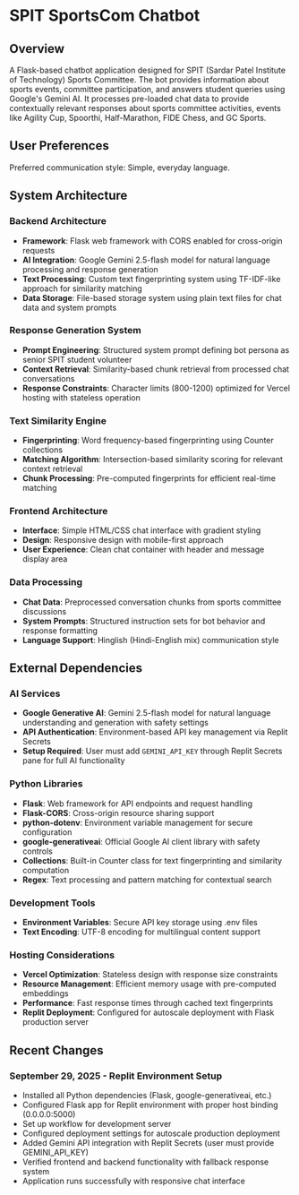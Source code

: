 # SPIT SportsCom Chatbot

## Overview

A Flask-based chatbot application designed for SPIT (Sardar Patel Institute of Technology) Sports Committee. The bot provides information about sports events, committee participation, and answers student queries using Google's Gemini AI. It processes pre-loaded chat data to provide contextually relevant responses about sports committee activities, events like Agility Cup, Spoorthi, Half-Marathon, FIDE Chess, and GC Sports.

## User Preferences

Preferred communication style: Simple, everyday language.

## System Architecture

### Backend Architecture
- **Framework**: Flask web framework with CORS enabled for cross-origin requests
- **AI Integration**: Google Gemini 2.5-flash model for natural language processing and response generation
- **Text Processing**: Custom text fingerprinting system using TF-IDF-like approach for similarity matching
- **Data Storage**: File-based storage system using plain text files for chat data and system prompts

### Response Generation System
- **Prompt Engineering**: Structured system prompt defining bot persona as senior SPIT student volunteer
- **Context Retrieval**: Similarity-based chunk retrieval from processed chat conversations
- **Response Constraints**: Character limits (800-1200) optimized for Vercel hosting with stateless operation

### Text Similarity Engine
- **Fingerprinting**: Word frequency-based fingerprinting using Counter collections
- **Matching Algorithm**: Intersection-based similarity scoring for relevant context retrieval
- **Chunk Processing**: Pre-computed fingerprints for efficient real-time matching

### Frontend Architecture
- **Interface**: Simple HTML/CSS chat interface with gradient styling
- **Design**: Responsive design with mobile-first approach
- **User Experience**: Clean chat container with header and message display area

### Data Processing
- **Chat Data**: Preprocessed conversation chunks from sports committee discussions
- **System Prompts**: Structured instruction sets for bot behavior and response formatting
- **Language Support**: Hinglish (Hindi-English mix) communication style

## External Dependencies

### AI Services
- **Google Generative AI**: Gemini 2.5-flash model for natural language understanding and generation with safety settings
- **API Authentication**: Environment-based API key management via Replit Secrets
- **Setup Required**: User must add `GEMINI_API_KEY` through Replit Secrets pane for full AI functionality

### Python Libraries
- **Flask**: Web framework for API endpoints and request handling
- **Flask-CORS**: Cross-origin resource sharing support
- **python-dotenv**: Environment variable management for secure configuration
- **google-generativeai**: Official Google AI client library with safety controls
- **Collections**: Built-in Counter class for text fingerprinting and similarity computation
- **Regex**: Text processing and pattern matching for contextual search

### Development Tools
- **Environment Variables**: Secure API key storage using .env files
- **Text Encoding**: UTF-8 encoding for multilingual content support

### Hosting Considerations
- **Vercel Optimization**: Stateless design with response size constraints
- **Resource Management**: Efficient memory usage with pre-computed embeddings
- **Performance**: Fast response times through cached text fingerprints
- **Replit Deployment**: Configured for autoscale deployment with Flask production server

## Recent Changes

### September 29, 2025 - Replit Environment Setup
- Installed all Python dependencies (Flask, google-generativeai, etc.)
- Configured Flask app for Replit environment with proper host binding (0.0.0.0:5000)
- Set up workflow for development server
- Configured deployment settings for autoscale production deployment
- Added Gemini API integration with Replit Secrets (user must provide GEMINI_API_KEY)
- Verified frontend and backend functionality with fallback response system
- Application runs successfully with responsive chat interface